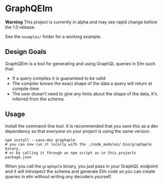 # GraphQElm

**Warning** This project is currently in alpha and may see rapid change before
the 1.0 release.

See the `examples/` folder for a working example.

## Design Goals

GraphQElm is a tool for generating and using GraphQL queries in Elm such that:

* If a query compiles it is guaranteed to be valid
* The compiler knows the exact shape of the data a query will return at
  compile-time
* The user doesn't need to give any hints about the shape of the data, it's
  inferred from the schema

## Usage

Install the command-line tool. It is recommended that you save this as a dev
dependency so that everyone on your project is using the same version.

```shell
npm install --save-dev graphqelm
# you can now run it locally with the ./node_modules/.bin/graphqelm binary,
# or by calling it through an npm script as in this projects package.json
```

When you call the `graphqelm` binary, you just pass in your GraphQL endpoint and
it will introspect the schema and generate Elm code so you can create queries in
elm without writing any decoders yourself.
